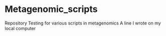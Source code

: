 # Metagenomic_scripts
Repository Testing for various scripts in metagenomics
A line I wrote on my local computer  
